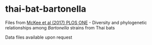 # thai-bat-bartonella

Files from [McKee et al (2017) PLOS ONE](https://doi.org/10.1371/journal.pone.0181696) - Diversity and phylogenetic relationships among *Bartonella* strains from Thai bats

Data files available upon request
